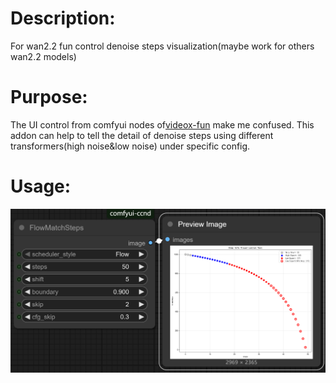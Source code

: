 # Description:

For wan2.2 fun control denoise steps visualization(maybe work for others wan2.2 models)

# Purpose:

The UI control from comfyui nodes of[videox-fun](https://github.com/aigc-apps/VideoX-Fun) make me confused.
This addon can help to tell the detail of denoise steps using different transformers(high noise&low noise) under specific config.

# Usage:
![image](https://github.com/0xStorageRoot/ComfyUI-FlowMatch-Visualization/blob/main/assets/example.png?raw=true)
